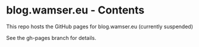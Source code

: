 # blog.wamser.eu - Contents

This repo hosts the GitHub pages for blog.wamser.eu (currently suspended)

See the gh-pages branch for details.

